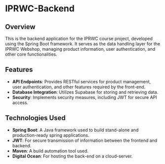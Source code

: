 # IPRWC-Backend

## Overview
This is the backend application for the IPRWC course project, developed using the Spring Boot framework. It serves as the data handling layer for the IPRWC Webshop, managing product information, user authentication, and other core functionalities.

## Features
- **API Endpoints**: Provides RESTful services for product management, user authentication, and other features required by the front-end.
- **Database Integration**: Utilizes Supabase for storing and retrieving data.
- **Security**: Implements security measures, including JWT for secure API access.
  
## Technologies Used
- **Spring Boot**: A Java framework used to build stand-alone and production-ready spring applications.
- **JWT**: For secure transmission of information between the frontend and backend.
- **Maven**: A build automation tool used.
- **Digital Ocean**: For hosting the back-end on a cloud-server.
